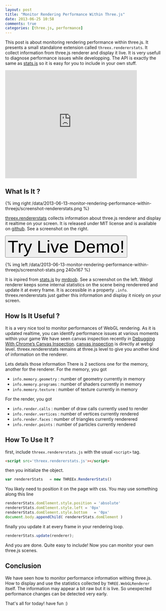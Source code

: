 ```yaml
---
layout: post
title: "Monitor Rendering Performance Within Three.js"
date: 2013-06-25 10:58
comments: true
categories: [three.js, performance]
---
```


This post is about monitoring rendering performance within three.js.
It presents a small standalone extension called ```threex.rendererstats```.
It collect information from three.js renderer and display it live. 
It is very usefull to diagnose performance issues while developping.
The API is exactly the same as [stats.js](http://github.com/mrdoob/stats.js)
so it is easy for you to include in your own stuff.

<iframe width="425" height="349" src="http://www.youtube.com/embed/UXWpnANajDk" frameborder="0" allowfullscreen></iframe>

<!-- more -->

## What Is It ?

{% img right /data/2013-06-13-monitor-rendering-performance-within-threejs/screenshot-rendererstats.png %}

[threex.rendererstats](http://github.com/jeromeetienne/threex.rendererstats) collects information 
about three.js renderer and display it realtime on your screen.
It is released under MIT license and is available on
[github](http://github.com/jeromeetienne/threex.rendererstats).
See a screenshot on the right.

<a href='http://jeromeetienne.github.io/threex.rendererstats/examples/basic.html' target='_blank'><input type="button" value='Try Live Demo!' style='font-size:400%;' /></a>

{% img left /data/2013-06-13-monitor-rendering-performance-within-threejs/screenshot-stats.png 240x167 %}

It is inpired from
[stats.js](http://github.com/mrdoob/stats.js) by 
[mrdoob](http://mrdoob.com).
See a screenshot on the left.
Webgl renderer keeps some internal statistics on the scene being renderered and update it at every frame. 
It is accessible in a property ```.info```.
threex.rendererstats just gather this information and display it nicely on your screen.


## How Is It Useful ?
It is a very nice tool to monitor performances of WebGL rendering.
As it is updated realtime, you can identify performance issues at various moments within your game
We have seen canvas inspection recently in 
[Debugging With Chrome’s Canvas Inspection](http://learningthreejs.com/blog/2013/04/05/debugging-with-chromes-canvas-inspection/). 
[canvas inspection](http://learningthreejs.com/blog/2013/04/05/debugging-with-chromes-canvas-inspection/) 
is directly at webgl level. threex.rendererstats remains at three.js level to give you another kind 
of information on the renderer.

Lets details those information
There is 2 sections one for the memory, another for the renderer. 
For the memory, you got

* ```info.memory.geometry``` : number of geometry currently in memory
* ```info.memory.programs``` : number of shaders currently in memory
* ```info.memory.texture``` : number of texture currently in memory

For the render, you got

* ```info.render.calls``` : number of draw calls currently used to render
* ```info.render.vertices``` : number of vertices currently rendered
* ```info.render.faces``` : number of triangles currently renderered
* ```info.render.points``` : number of particles currently rendered

## How To Use It ?

first, include ```threex.rendererstats.js``` with the usual ```<script>``` tag.

```html
<script src='threex.rendererstats.js'></script>
```

then you initialize the object.

```javascript
var rendererStats	= new THREEx.RendererStats()
```

You likely need to position it on the page with css. 
You may use something along this line

```javascript
rendererStats.domElement.style.position	= 'absolute'
rendererStats.domElement.style.left	= '0px'
rendererStats.domElement.style.bottom	= '0px'
document.body.appendChild( rendererStats.domElement )
```

finally you update it at every frame in your rendering loop.

```javascript
rendererStats.update(renderer);
```

And you are done. Quite easy to include! Now you can monitor your own three.js scenes.

## Conclusion
We have seen how to monitor performance information withing three.js.
How to display and use the statistics collected by ```THREE.WebGLRenderer```
itself.
The information may appear a bit raw but it is live.
So unexpected performance changes can be detected very early.

That's all for today! have fun :)